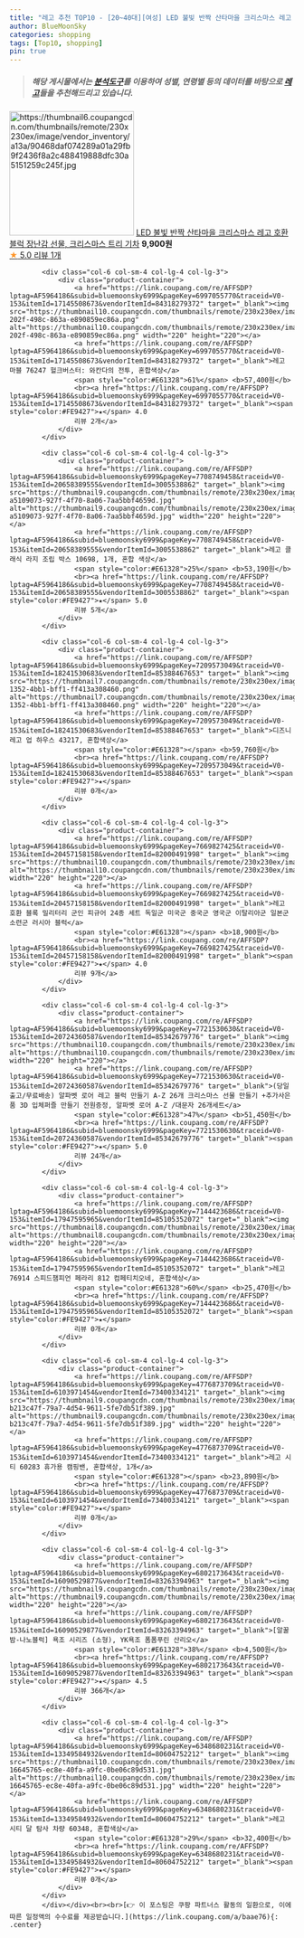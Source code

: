 ```yaml
---
title: "레고 추천 TOP10 - [20~40대][여성] LED 불빛 반짝 산타마을 크리스마스 레고 호환 블럭 장난감 선물, 크리스마스 트리 기차"
author: BlueMoonSky
categories: shopping
tags: [Top10, shopping]
pin: true
---
```


> ##### 해당 게시물에서는 [**분석도구**](https://itemscout.io/)를 이용하여 **성별**, **연령별** 등의 데이터를 바탕으로 [**레고**](https://link.coupang.com/a/baae76)들을 추천해드리고 있습니다.
<div class="container"><div class="row">
            <div class="col-6 col-sm-4 col-lg-4 col-lg-3">
                <div class="product-container">
                    <a href="https://link.coupang.com/re/AFFSDP?lptag=AF5964186&subid=bluemoonsky6999&pageKey=7723423190&traceid=V0-153&itemId=20734177248&vendorItemId=87804754256" target="_blank"><img src="https://thumbnail6.coupangcdn.com/thumbnails/remote/230x230ex/image/vendor_inventory/a13a/90468daf074289a01a29fb9f2436f8a2c488419888dfc30a5151259c245f.jpg" alt="https://thumbnail6.coupangcdn.com/thumbnails/remote/230x230ex/image/vendor_inventory/a13a/90468daf074289a01a29fb9f2436f8a2c488419888dfc30a5151259c245f.jpg" width="220" height="220"></a>
                    <a href="https://link.coupang.com/re/AFFSDP?lptag=AF5964186&subid=bluemoonsky6999&pageKey=7723423190&traceid=V0-153&itemId=20734177248&vendorItemId=87804754256" target="_blank">LED 불빛 반짝 산타마을 크리스마스 레고 호환 블럭 장난감 선물, 크리스마스 트리 기차</a>
                    <span style="color:#E61328"></span> <b>9,900원</b>
                    <br><a href="https://link.coupang.com/re/AFFSDP?lptag=AF5964186&subid=bluemoonsky6999&pageKey=7723423190&traceid=V0-153&itemId=20734177248&vendorItemId=87804754256" target="_blank"><span style="color:#FE9427">★</span> 5.0
                    리뷰 1개</a>
                </div>
            </div>
            
            <div class="col-6 col-sm-4 col-lg-4 col-lg-3">
                <div class="product-container">
                    <a href="https://link.coupang.com/re/AFFSDP?lptag=AF5964186&subid=bluemoonsky6999&pageKey=6997055770&traceid=V0-153&itemId=17145508673&vendorItemId=84318279372" target="_blank"><img src="https://thumbnail10.coupangcdn.com/thumbnails/remote/230x230ex/image/retail/images/2022/12/15/13/0/4768ca08-202f-498c-863a-e890859ec86a.png" alt="https://thumbnail10.coupangcdn.com/thumbnails/remote/230x230ex/image/retail/images/2022/12/15/13/0/4768ca08-202f-498c-863a-e890859ec86a.png" width="220" height="220"></a>
                    <a href="https://link.coupang.com/re/AFFSDP?lptag=AF5964186&subid=bluemoonsky6999&pageKey=6997055770&traceid=V0-153&itemId=17145508673&vendorItemId=84318279372" target="_blank">레고 마블 76247 헐크버스터: 와칸다의 전투, 혼합색상</a>
                    <span style="color:#E61328">61%</span> <b>57,400원</b>
                    <br><a href="https://link.coupang.com/re/AFFSDP?lptag=AF5964186&subid=bluemoonsky6999&pageKey=6997055770&traceid=V0-153&itemId=17145508673&vendorItemId=84318279372" target="_blank"><span style="color:#FE9427">★</span> 4.0
                    리뷰 2개</a>
                </div>
            </div>
            
            <div class="col-6 col-sm-4 col-lg-4 col-lg-3">
                <div class="product-container">
                    <a href="https://link.coupang.com/re/AFFSDP?lptag=AF5964186&subid=bluemoonsky6999&pageKey=7708749458&traceid=V0-153&itemId=20658389555&vendorItemId=3005538862" target="_blank"><img src="https://thumbnail9.coupangcdn.com/thumbnails/remote/230x230ex/image/retail/images/8576285764019271-a5109073-927f-4f70-8a06-7aa5bbf4659d.jpg" alt="https://thumbnail9.coupangcdn.com/thumbnails/remote/230x230ex/image/retail/images/8576285764019271-a5109073-927f-4f70-8a06-7aa5bbf4659d.jpg" width="220" height="220"></a>
                    <a href="https://link.coupang.com/re/AFFSDP?lptag=AF5964186&subid=bluemoonsky6999&pageKey=7708749458&traceid=V0-153&itemId=20658389555&vendorItemId=3005538862" target="_blank">레고 클래식 라지 조립 박스 10698, 1개, 혼합 색상</a>
                    <span style="color:#E61328">25%</span> <b>53,190원</b>
                    <br><a href="https://link.coupang.com/re/AFFSDP?lptag=AF5964186&subid=bluemoonsky6999&pageKey=7708749458&traceid=V0-153&itemId=20658389555&vendorItemId=3005538862" target="_blank"><span style="color:#FE9427">★</span> 5.0
                    리뷰 5개</a>
                </div>
            </div>
            
            <div class="col-6 col-sm-4 col-lg-4 col-lg-3">
                <div class="product-container">
                    <a href="https://link.coupang.com/re/AFFSDP?lptag=AF5964186&subid=bluemoonsky6999&pageKey=7209573049&traceid=V0-153&itemId=18241530683&vendorItemId=85388467653" target="_blank"><img src="https://thumbnail7.coupangcdn.com/thumbnails/remote/230x230ex/image/retail/images/2023/03/16/11/0/a6a700b7-1352-4bb1-bff1-ff413a308460.png" alt="https://thumbnail7.coupangcdn.com/thumbnails/remote/230x230ex/image/retail/images/2023/03/16/11/0/a6a700b7-1352-4bb1-bff1-ff413a308460.png" width="220" height="220"></a>
                    <a href="https://link.coupang.com/re/AFFSDP?lptag=AF5964186&subid=bluemoonsky6999&pageKey=7209573049&traceid=V0-153&itemId=18241530683&vendorItemId=85388467653" target="_blank">디즈니 레고 업 하우스 43217, 혼합색상</a>
                    <span style="color:#E61328"></span> <b>59,760원</b>
                    <br><a href="https://link.coupang.com/re/AFFSDP?lptag=AF5964186&subid=bluemoonsky6999&pageKey=7209573049&traceid=V0-153&itemId=18241530683&vendorItemId=85388467653" target="_blank"><span style="color:#FE9427">★</span> 
                    리뷰 0개</a>
                </div>
            </div>
            
            <div class="col-6 col-sm-4 col-lg-4 col-lg-3">
                <div class="product-container">
                    <a href="https://link.coupang.com/re/AFFSDP?lptag=AF5964186&subid=bluemoonsky6999&pageKey=7669827425&traceid=V0-153&itemId=20457158158&vendorItemId=82000491998" target="_blank"><img src="https://thumbnail10.coupangcdn.com/thumbnails/remote/230x230ex/image/vendor_inventory/a42f/e3dbbeb131c5976204b90cfc311afbcfcc9ead4707f66c4fc95b227d9f3d.jpg" alt="https://thumbnail10.coupangcdn.com/thumbnails/remote/230x230ex/image/vendor_inventory/a42f/e3dbbeb131c5976204b90cfc311afbcfcc9ead4707f66c4fc95b227d9f3d.jpg" width="220" height="220"></a>
                    <a href="https://link.coupang.com/re/AFFSDP?lptag=AF5964186&subid=bluemoonsky6999&pageKey=7669827425&traceid=V0-153&itemId=20457158158&vendorItemId=82000491998" target="_blank">레고 호환 블록 밀리터리 군인 피규어 24종 세트 독일군 미국군 중국군 영국군 이탈리아군 일본군 소련군 러시아 블럭</a>
                    <span style="color:#E61328"></span> <b>18,900원</b>
                    <br><a href="https://link.coupang.com/re/AFFSDP?lptag=AF5964186&subid=bluemoonsky6999&pageKey=7669827425&traceid=V0-153&itemId=20457158158&vendorItemId=82000491998" target="_blank"><span style="color:#FE9427">★</span> 4.0
                    리뷰 9개</a>
                </div>
            </div>
            
            <div class="col-6 col-sm-4 col-lg-4 col-lg-3">
                <div class="product-container">
                    <a href="https://link.coupang.com/re/AFFSDP?lptag=AF5964186&subid=bluemoonsky6999&pageKey=7721530630&traceid=V0-153&itemId=20724360587&vendorItemId=85342679776" target="_blank"><img src="https://thumbnail10.coupangcdn.com/thumbnails/remote/230x230ex/image/vendor_inventory/03e2/a2f90dd27b4c20532f0c43616b9ad01193a4bea586e6a44a4c288ab42071.png" alt="https://thumbnail10.coupangcdn.com/thumbnails/remote/230x230ex/image/vendor_inventory/03e2/a2f90dd27b4c20532f0c43616b9ad01193a4bea586e6a44a4c288ab42071.png" width="220" height="220"></a>
                    <a href="https://link.coupang.com/re/AFFSDP?lptag=AF5964186&subid=bluemoonsky6999&pageKey=7721530630&traceid=V0-153&itemId=20724360587&vendorItemId=85342679776" target="_blank">(당일출고/무료배송) 알파벳 로어 레고 블럭 만들기 A-Z 26개 크리스마스 선물 만들기 +추가사은품 3D 입체퍼즐 만들기 전원증정, 알파벳 로어 A-Z /대문자 26개세트</a>
                    <span style="color:#E61328">47%</span> <b>51,450원</b>
                    <br><a href="https://link.coupang.com/re/AFFSDP?lptag=AF5964186&subid=bluemoonsky6999&pageKey=7721530630&traceid=V0-153&itemId=20724360587&vendorItemId=85342679776" target="_blank"><span style="color:#FE9427">★</span> 5.0
                    리뷰 24개</a>
                </div>
            </div>
            
            <div class="col-6 col-sm-4 col-lg-4 col-lg-3">
                <div class="product-container">
                    <a href="https://link.coupang.com/re/AFFSDP?lptag=AF5964186&subid=bluemoonsky6999&pageKey=7144423686&traceid=V0-153&itemId=17947595965&vendorItemId=85105352072" target="_blank"><img src="https://thumbnail8.coupangcdn.com/thumbnails/remote/230x230ex/image/rs_quotation_api/zxsqv8d9/94a35fa9680d431da89dbc9f69223baf.png" alt="https://thumbnail8.coupangcdn.com/thumbnails/remote/230x230ex/image/rs_quotation_api/zxsqv8d9/94a35fa9680d431da89dbc9f69223baf.png" width="220" height="220"></a>
                    <a href="https://link.coupang.com/re/AFFSDP?lptag=AF5964186&subid=bluemoonsky6999&pageKey=7144423686&traceid=V0-153&itemId=17947595965&vendorItemId=85105352072" target="_blank">레고 76914 스피드챔피언 페라리 812 컴페티치오네, 혼합색상</a>
                    <span style="color:#E61328">60%</span> <b>25,470원</b>
                    <br><a href="https://link.coupang.com/re/AFFSDP?lptag=AF5964186&subid=bluemoonsky6999&pageKey=7144423686&traceid=V0-153&itemId=17947595965&vendorItemId=85105352072" target="_blank"><span style="color:#FE9427">★</span> 
                    리뷰 0개</a>
                </div>
            </div>
            
            <div class="col-6 col-sm-4 col-lg-4 col-lg-3">
                <div class="product-container">
                    <a href="https://link.coupang.com/re/AFFSDP?lptag=AF5964186&subid=bluemoonsky6999&pageKey=4776873709&traceid=V0-153&itemId=6103971454&vendorItemId=73400334121" target="_blank"><img src="https://thumbnail9.coupangcdn.com/thumbnails/remote/230x230ex/image/retail/images/1211302031623729-b213c47f-79a7-4d54-9611-5fe7db51f389.jpg" alt="https://thumbnail9.coupangcdn.com/thumbnails/remote/230x230ex/image/retail/images/1211302031623729-b213c47f-79a7-4d54-9611-5fe7db51f389.jpg" width="220" height="220"></a>
                    <a href="https://link.coupang.com/re/AFFSDP?lptag=AF5964186&subid=bluemoonsky6999&pageKey=4776873709&traceid=V0-153&itemId=6103971454&vendorItemId=73400334121" target="_blank">레고 시티 60283 휴가용 캠핑밴, 혼합색상, 1개</a>
                    <span style="color:#E61328"></span> <b>23,890원</b>
                    <br><a href="https://link.coupang.com/re/AFFSDP?lptag=AF5964186&subid=bluemoonsky6999&pageKey=4776873709&traceid=V0-153&itemId=6103971454&vendorItemId=73400334121" target="_blank"><span style="color:#FE9427">★</span> 
                    리뷰 0개</a>
                </div>
            </div>
            
            <div class="col-6 col-sm-4 col-lg-4 col-lg-3">
                <div class="product-container">
                    <a href="https://link.coupang.com/re/AFFSDP?lptag=AF5964186&subid=bluemoonsky6999&pageKey=6802173643&traceid=V0-153&itemId=16090529877&vendorItemId=83263394963" target="_blank"><img src="https://thumbnail9.coupangcdn.com/thumbnails/remote/230x230ex/image/vendor_inventory/d06e/a993d0d2df163336f0e8bd378be1f9acf422bb2f0776b43bc09936f461fa.jpg" alt="https://thumbnail9.coupangcdn.com/thumbnails/remote/230x230ex/image/vendor_inventory/d06e/a993d0d2df163336f0e8bd378be1f9acf422bb2f0776b43bc09936f461fa.jpg" width="220" height="220"></a>
                    <a href="https://link.coupang.com/re/AFFSDP?lptag=AF5964186&subid=bluemoonsky6999&pageKey=6802173643&traceid=V0-153&itemId=16090529877&vendorItemId=83263394963" target="_blank">[알꿀밤-나노블럭] 욕조 시리즈 (소형), YK욕조 폼폼푸린 산리오</a>
                    <span style="color:#E61328">38%</span> <b>4,500원</b>
                    <br><a href="https://link.coupang.com/re/AFFSDP?lptag=AF5964186&subid=bluemoonsky6999&pageKey=6802173643&traceid=V0-153&itemId=16090529877&vendorItemId=83263394963" target="_blank"><span style="color:#FE9427">★</span> 4.5
                    리뷰 366개</a>
                </div>
            </div>
            
            <div class="col-6 col-sm-4 col-lg-4 col-lg-3">
                <div class="product-container">
                    <a href="https://link.coupang.com/re/AFFSDP?lptag=AF5964186&subid=bluemoonsky6999&pageKey=6348680231&traceid=V0-153&itemId=13349584932&vendorItemId=80604752212" target="_blank"><img src="https://thumbnail10.coupangcdn.com/thumbnails/remote/230x230ex/image/retail/images/4440880399204022-16645765-ec8e-40fa-a9fc-0be06c89d531.jpg" alt="https://thumbnail10.coupangcdn.com/thumbnails/remote/230x230ex/image/retail/images/4440880399204022-16645765-ec8e-40fa-a9fc-0be06c89d531.jpg" width="220" height="220"></a>
                    <a href="https://link.coupang.com/re/AFFSDP?lptag=AF5964186&subid=bluemoonsky6999&pageKey=6348680231&traceid=V0-153&itemId=13349584932&vendorItemId=80604752212" target="_blank">레고 시티 달 탐사 차량 60348, 혼합색상</a>
                    <span style="color:#E61328">29%</span> <b>32,400원</b>
                    <br><a href="https://link.coupang.com/re/AFFSDP?lptag=AF5964186&subid=bluemoonsky6999&pageKey=6348680231&traceid=V0-153&itemId=13349584932&vendorItemId=80604752212" target="_blank"><span style="color:#FE9427">★</span> 
                    리뷰 0개</a>
                </div>
            </div>
            </div></div><br><br>[👉 이 포스팅은 쿠팡 파트너스 활동의 일환으로, 이에 따른 일정액의 수수료를 제공받습니다.](https://link.coupang.com/a/baae76){: .center}
